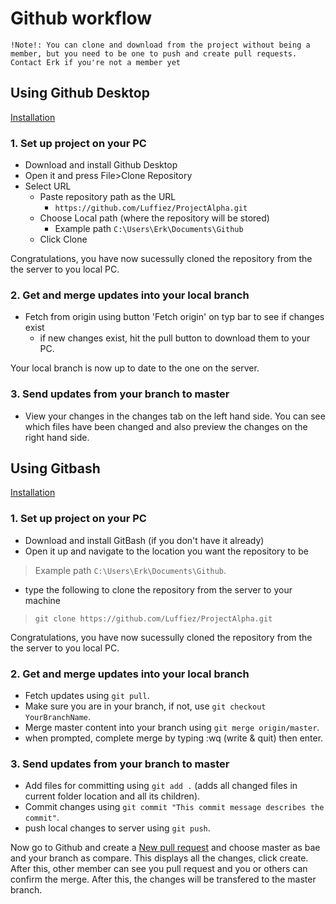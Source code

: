 # Github workflow
`!Note!: You can clone and download from the project without being a member, but you need to be one to push and create pull requests. Contact Erk if you're not a member yet`

## Using Github Desktop
[Installation](https://desktop.github.com/)

### 1. Set up project on your PC
- Download and install Github Desktop
- Open it and press File>Clone Repository
- Select URL
    - Paste repository path as the URL
        - `https://github.com/Luffiez/ProjectAlpha.git`
    - Choose Local path (where the repository will be stored) 
        - Example path `C:\Users\Erk\Documents\Github`
    - Click Clone

Congratulations, you have now sucessully cloned the repository from the the server to you local PC.
    
### 2. Get and merge updates into your local branch
- Fetch from origin using button 'Fetch origin' on typ bar to see if changes exist
    - if new changes exist, hit the pull button to download them to your PC.

Your local branch is now up to date to the one on the server.

### 3. Send updates from your branch to master
- View your changes in the changes tab on the left hand side. You can see which files have been changed and also preview the changes on the right hand side.

## Using Gitbash
[Installation](https://gitforwindows.org/)
### 1. Set up project on your PC
- Download and install GitBash (if you don't have it already)
- Open it up and navigate to the location you want the repository to be
> Example path `C:\Users\Erk\Documents\Github`.
- type the following to clone the repository from the server to your machine
> `git clone https://github.com/Luffiez/ProjectAlpha.git`

Congratulations, you have now sucessully cloned the repository from the the server to you local PC.

### 2. Get and merge updates into your local branch
- Fetch updates using `git pull`.
- Make sure you are in your branch, if not, use `git checkout YourBranchName`.
- Merge master content into your branch using `git merge origin/master`.
- when prompted, complete merge by typing :wq (write & quit) then enter.

### 3. Send updates from your branch to master
- Add files for committing using `git add .` (adds all changed files in current folder location and all its children).
- Commit changes using `git commit "This commit message describes the commit"`.
- push local changes to server using `git push`.

Now go to Github and create a [New pull request](https://github.com/Luffiez/ProjectAlpha/pulls) and choose master as bae and your branch as compare. This displays all the changes, click create. After this, other member can see you pull request and you or others can confirm the merge. After this, the changes will be transfered to the master branch.